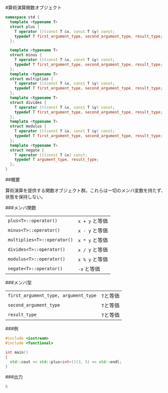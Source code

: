 #算術演算関数オブジェクト
```cpp
namespace std {
  template <typename T>
  struct plus {
    T operator ()(const T &x, const T &y) const;
    typedef T first_argument_type, second_argument_type, result_type;
  };

  template <typename T>
  struct minus {
    T operator ()(const T &x, const T &y) const;
    typedef T first_argument_type, second_argument_type, result_type;
  };
  template <typename T>
  struct multiplies {
    T operator ()(const T &x, const T &y) const;
    typedef T first_argument_type, second_argument_type, result_type;
  };
  template <typename T>
  struct divides {
    T operator ()(const T &x, const T &y) const;
    typedef T first_argument_type, second_argument_type, result_type;
  };
  template <typename T>
  struct modulus {
    T operator ()(const T &x, const T &y) const;
    typedef T first_argument_type, second_argument_type, result_type;
  };
  template <typename T>
  struct negate {
    T operator ()(const T &x) const;
    typedef T argument_type, result_type;
  };
}
```

##概要

算術演算を提供する関数オブジェクト群。これらは一切のメンバ変数を持たず、状態を保持しない。

###メンバ関数

| | |
|----------------------------------------|--------------------------------|
| `plus<T>::operator()` | `x + y` と等価 |
| `minus<T>::operator()` | `x - y` と等価 |
| `multiplies<T>::operator()` | `x * y` と等価 |
| `divides<T>::operator()` | `x / y` と等価 |
| `modulus<T>::operator()` | `x % y` と等価  |
| `negate<T>::operator()` | `-x` と等価  |

###メンバ型

| | |
|-------------------------------------------------|-------------------------|
| `first_argument_type, argument_type` | `T`と等価 |
| `second_argument_type` | `T`と等価 |
| `result_type` | `T`と等価 |

###例

```cpp
#include <iostream>
#include <functional>

int main()
{
  std::cout << std::plus<int>()(3, 5) << std::endl;
}

```

###出力
```cpp
8
```

##
